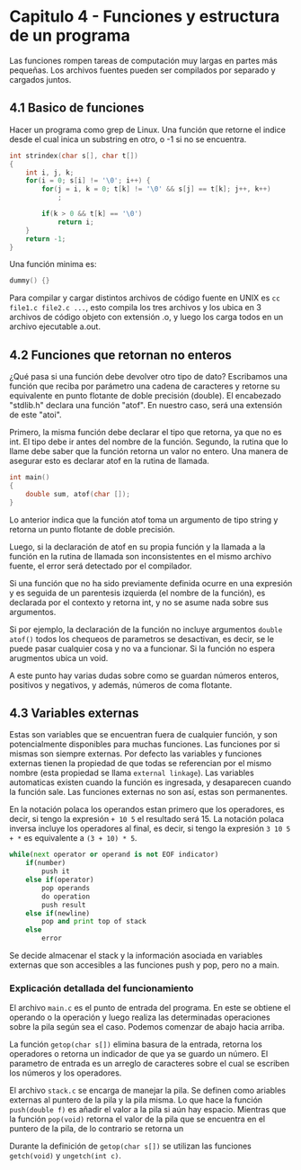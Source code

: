 # Capitulo 4 - Funciones y estructura de un programa

Las funciones rompen tareas de computación muy largas en partes más pequeñas. Los archivos fuentes pueden ser compilados por separado y cargados juntos. 

## 4.1 Basico de funciones

Hacer un programa como grep de Linux. Una función que retorne el indice desde el cual inica un substring en otro, o -1 si no se encuentra. 

```c
int strindex(char s[], char t[])
{
    int i, j, k;
    for(i = 0; s[i] != '\0'; i++) {
        for(j = i, k = 0; t[k] != '\0' && s[j] == t[k]; j++, k++)
            ;

        if(k > 0 && t[k] == '\0')
            return i;
    }
    return -1;
}
```

Una función minima es:

```c
dummy() {}
```

Para compilar y cargar distintos archivos de código fuente en UNIX es `cc file1.c file2.c ...`, esto compila los tres archivos y los ubica en 3 archivos de código objeto con extensión .o, y luego los carga todos en un archivo ejecutable a.out. 

## 4.2 Funciones que retornan no enteros

¿Qué pasa si una función debe devolver otro tipo de dato? Escribamos una función que reciba por parámetro una cadena de caracteres y retorne su equivalente en punto flotante de doble precisión (double). El encabezado "stdlib.h" declara una función "atof". En nuestro caso, será una extensión de este "atoi".  

Primero, la misma función debe declarar el tipo que retorna, ya que no es int. El tipo debe ir antes del nombre de la función. Segundo, la rutina que lo llame debe saber que la función retorna un valor no entero. Una manera de asegurar esto es declarar atof en la rutina de llamada. 

```c
int main()
{
    double sum, atof(char []);
}
```

Lo anterior indica que la función atof toma un argumento de tipo string y retorna un punto flotante de doble precisión. 

Luego, si la declaración de atof en su propia función y la llamada a la función en la rutina de llamada son inconsistentes en el mismo archivo fuente, el error será detectado por el compilador. 

Si una función que no ha sido previamente definida ocurre en una expresión y es seguida de un parentesis izquierda (el nombre de la función), es declarada por el contexto y retorna int, y no se asume nada sobre sus argumentos.

Si por ejemplo, la declaración de la función no incluye argumentos `double atof()` todos los chequeos de parametros se desactivan, es decir, se le puede pasar cualquier cosa y no va a funcionar. Si la función no espera arugmentos ubica un void.

A este punto hay varias dudas sobre como se guardan números enteros, positivos y negativos, y además, números de coma flotante. 

## 4.3 Variables externas

Estas son variables que se encuentran fuera de cualquier función, y son potencialmente disponibles para muchas funciones. Las funciones por si mismas son siempre externas. 
Por defecto las variables y funciones externas tienen la propiedad de que todas se referencian por el mismo nombre (esta propiedad se llama `external linkage`).
Las variables automaticas existen cuando la función es ingresada, y desaparecen cuando la función sale. Las funciones externas no son así, estas son permanentes.

En la notación polaca los operandos estan primero que los operadores, es decir, si tengo la expresión `+ 10 5` el resultado será 15. La notación polaca inversa incluye los operadores al final, es decir, si tengo la expresión `3 10 5 + *` es equivalente a `(3 + 10) * 5`. 

```python
while(next operator or operand is not EOF indicator)
    if(number)
        push it
    else if(operator)
        pop operands
        do operation
        push result
    else if(newline)
        pop and print top of stack
    else
        error
```

Se decide almacenar el stack y la información asociada en variables externas que son accesibles a las funciones push y pop, pero no a main.

### Explicación detallada del funcionamiento

El archivo `main.c` es el punto de entrada del programa. En este se obtiene el operando o la operación y luego realiza las determinadas operaciones sobre la pila según sea el caso. Podemos comenzar de abajo hacia arriba.

La función `getop(char s[])` elimina basura de la entrada, retorna los operadores o retorna un indicador de que ya se guardo un número. El parametro de entrada es un arreglo de caracteres sobre el cual se escriben los números y los operadores. 

El archivo `stack.c` se encarga de manejar la pila. Se definen como ariables externas al puntero de la pila y la pila misma. Lo que hace la función `push(double f)` es añadir el valor a la pila si aún hay espacio. Mientras que la función `pop(void)` retorna el valor de la pila que se encuentra en el puntero de la pila, de lo contrario se retorna un 

Durante la definición de `getop(char s[])` se utilizan las funciones `getch(void)` y `ungetch(int c)`. 




